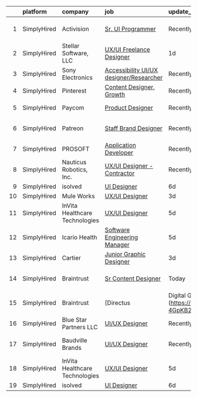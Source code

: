 

|    | platform    | company                        | job                                                                                                                                                       | update_time   | location          |
|---:|:------------|:-------------------------------|:----------------------------------------------------------------------------------------------------------------------------------------------------------|:--------------|:------------------|
|  1 | SimplyHired | Activision                     | [Sr. UI Programmer](https://www.simplyhired.com/job/ndBiyvy-gNXf_Jz1eYzikGbLEYvxT_gDCM7l5AX4lIXvWfmaRSpUtQ?q=ui+designer)                                 | Recently      | Santa Monica, CA  |
|  2 | SimplyHired | Stellar Software, LLC          | [UX/UI Freelance Designer](https://www.simplyhired.com/job/OiavLT_fFs22cZRKOmTcDnoEdpTr3uo3LJC_sUTzcn6GPxGAJ_CGFw?q=ui+designer)                          | 1d            | Remote            |
|  3 | SimplyHired | Sony Electronics               | [Accessibility UI/UX designer/Researcher](https://www.simplyhired.com/job/rj2QgQ7T8vCD2rN6izndTx06dW-AYv9TJvz_rJ9AcjJg0pF8fNMJCQ?q=ui+designer)           | Recently      | San Diego, CA     |
|  4 | SimplyHired | Pinterest                      | [Content Designer, Growth](https://www.simplyhired.com/job/r3rLZ8wDZxpE9zJ0WmWmkB6vKADvM4enwQNvRoPjurIWqrAC4bhnpw?q=ui+designer)                          | Recently      | Remote            |
|  5 | SimplyHired | Paycom                         | [Product Designer](https://www.simplyhired.com/job/sTicsWpEbBaN_PDIYOQLlIPFYVeVVEqPog0YzBBQapUXHdf-2SKMxQ?q=ui+designer)                                  | Recently      | Oklahoma City, OK |
|  6 | SimplyHired | Patreon                        | [Staff Brand Designer](https://www.simplyhired.com/job/44HGlzKEl3P8kxFGmb-1-6xvtzISLEKKBBbbuXO7ewJT_WtOdHkk1w?q=ui+designer)                              | Recently      | San Francisco, CA |
|  7 | SimplyHired | PROSOFT                        | [Application Developer](https://www.simplyhired.com/job/yHe6t374s2laLu1FqwlBiz6wAg14VUU-EVceTCVngGLopYRazR0iuw?q=ui+designer)                             | Recently      | Norfolk, VA       |
|  8 | SimplyHired | Nauticus Robotics, Inc.        | [UX/UI Designer - Contractor](https://www.simplyhired.com/job/27GEdWPfOdN-AHq1FeBY-cAu7SCfYSFI4ZbFZXPjOQB84KDTkbPwKA?q=ui+designer)                       | Recently      | Webster, TX       |
|  9 | SimplyHired | isolved                        | [UI Designer](https://www.simplyhired.com/job/sIURLjXNbY3vB1mryWZ7aw05YgK5blMUVzHPhUXqxVKGyY8xIH_PHQ?q=ui+designer)                                       | 6d            | Remote            |
| 10 | SimplyHired | Mule Works                     | [UX/UI Designer](https://www.simplyhired.com/job/asfHZ9izyp0ArmUqAx3JTSoT-SJQWu7tw1ASutXRfg67MeOF7IU3ow?q=ui+designer)                                    | 3d            | Remote            |
| 11 | SimplyHired | InVita Healthcare Technologies | [UX/UI Designer](https://www.simplyhired.com/job/EwF4IHhZHwls2GrDj7xdnLwAiEQnscs7Zzl_CBFbgT-RIXKyMR4tbQ?q=ui+designer)                                    | 5d            | Remote            |
| 12 | SimplyHired | Icario Health                  | [Software Engineering Manager](https://www.simplyhired.com/job/_IHHo3aKtmfg9RG1GxgP3AxdjkyTFiGuoLF3v4HSsbgLd8187SJNqw?q=ui+designer)                      | 5d            | Remote            |
| 13 | SimplyHired | Cartier                        | [Junior Graphic Designer](https://www.simplyhired.com/job/Qm1Kb11VCsWCNhaiEfDfuwO5qfPCM6pUTz3Hm0dfAnpCgbFAx_hCjA?q=ui+designer)                           | 3d            | New York, NY      |
| 14 | SimplyHired | Braintrust                     | [Sr Content Designer](https://www.simplyhired.com/job/wa43k49VtkN7t-6Hx9HgNCHFVSln3ab-3F1wmcqOPJkoJ7RSTTcOHg?q=ui+designer)                               | Today         | San Francisco, CA |
| 15 | SimplyHired | Braintrust                     | [Directus | Digital Graphic Designer (Direct Hire)](https://www.simplyhired.com/job/VgWOJoCNt62lMlTDhN1aFkAOX-4GpKB2cpFMEzTGs9S4iSUSB9tG-w?q=ui+designer) | 7d            | San Francisco, CA |
| 16 | SimplyHired | Blue Star Partners LLC         | [UI/UX Designer](https://www.simplyhired.com/job/FMnit4wFUsQP2Ml2HXDmWO77Gz0AHB0lSXyvH46C6Mxh01QRxVxOig?q=ui+designer)                                    | Recently      | Remote            |
| 17 | SimplyHired | Baudville Brands               | [UI/UX Designer](https://www.simplyhired.com/job/WwDyOZBifLWoDOEQNIoJ0Snh4FjB0cRW6MwBdPft-SuQT-AYvEhbbQ?q=ui+designer)                                    | Recently      | Grand Rapids, MI  |
| 18 | SimplyHired | InVita Healthcare Technologies | [UX/UI Designer](https://www.simplyhired.com/job/EwF4IHhZHwls2GrDj7xdnLwAiEQnscs7Zzl_CBFbgT-RIXKyMR4tbQ?q=ui+designer)                                    | 5d            | Remote            |
| 19 | SimplyHired | isolved                        | [UI Designer](https://www.simplyhired.com/job/sIURLjXNbY3vB1mryWZ7aw05YgK5blMUVzHPhUXqxVKGyY8xIH_PHQ?q=ui+designer)                                       | 6d            | Remote            |